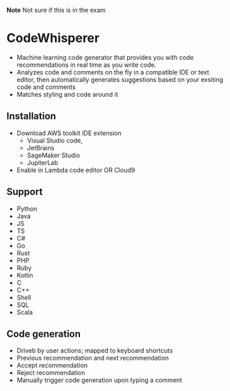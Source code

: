 **Note** Not sure if this is in the exam

# CodeWhisperer
*  Machine learning code generator that provides you with code recommendations in real time as you write code.
*  Analyzes code and comments on the fly in a compatible IDE or text editor, then automatically generates suggestions based on your exsiting code and comments
*  Matches styling and code around it

## Installation
* Download AWS toolkit IDE extension
  * Visual Studio code,
  * JetBrains
  * SageMaker Studio
  * JupiterLab
* Enable in Lambda code editor OR Cloud9

## Support
* Python
* Java
* JS
* TS
* C#
* Go
* Rust
* PHP
* Ruby
* Kotlin
* C
* C++
* Shell
* SQL
* Scala
  
## Code generation
* Driveb by user actions; mapped to keyboard shortcuts
* Previous recommendation and next recommendation
* Accept recommendation
* Reject recommendation
* Manually trigger code generation upon typing a comment
  